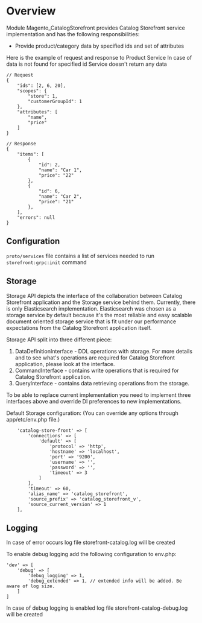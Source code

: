 # Overview

Module Magento_CatalogStorefront provides Catalog Storefront service implementation and has the following responsibilities:

- Provide product/category data by specified ids and set of attributes

Here is the example of request and response to Product Service
In case of data is not found for specified id Service doesn't return any data
```
// Request
{
    "ids": [2, 6, 20],
    "scopes": {
        "store": 1,
        "customerGroupId": 1
    },
    "attributes": [
        "name",
        "price"
    ]
}

// Response
{
    "items": [
        {
            "id": 2,
            "name": "Car 1",
            "price": "22"
        },
        {
            "id": 6,
            "name": "Car 2",
            "price": "21"
        },
    ],
    "errors": null
}
```

## Configuration
`proto/services` file contains a list of services needed to run `storefront:grpc:init` command


## Storage

Storage API depicts the interface of the collaboration between Catalog Storefront application
and the Storage service behind them. Currently, there is only Elasticsearch implementation.
Elasticsearch was chosen as a storage service by default because it's the most reliable
and easy scalable document oriented storage service that is fit under our performance 
expectations from the Catalog Storefront application itself.

Storage API split into three different piece:
1. DataDefinitionInterface - DDL operations with storage. For more details and to see what's
operations are required for Catalog Storefront application, please look at the interface.
2. CommandInterface - contains write operations that is required for Catalog Storefront 
application.
3. QueryInterface - contains data retrieving operations from the storage.

To be able to replace current implementation you need to implement three interfaces
above and override DI preferences to new implementations.

Default Storage configuration:
(You can override any options through app/etc/env.php file.)
```
    'catalog-store-front' => [
        'connections' => [
            'default' => [
                'protocol' => 'http',
                'hostname' => 'localhost',
                'port' => '9200',
                'username' => '',
                'password' => '',
                'timeout' => 3
            ]
        ],
        'timeout' => 60,
        'alias_name' => 'catalog_storefront',
        'source_prefix' => 'catalog_storefront_v',
        'source_current_version' => 1
    ],
```

## Logging

In case of error occurs log file storefront-catalog.log will be created

To enable debug logging add the following configuration to env.php:

```
'dev' => [
    'debug' => [
        'debug_logging' => 1,
        'debug_extended' => 1, // extended info will be added. Be aware of log size.
    ]
]
```

In case of debug logging is enabled log file storefront-catalog-debug.log will be created
